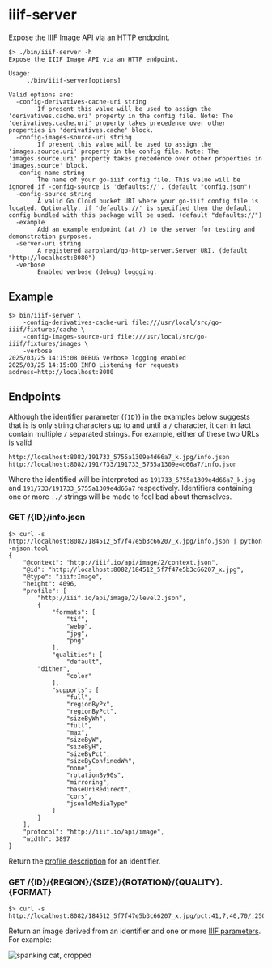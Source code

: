 # iiif-server

Expose the IIIF Image API via an HTTP endpoint.

```
$> ./bin/iiif-server -h
Expose the IIIF Image API via an HTTP endpoint.

Usage:
	 ./bin/iiif-server[options]

Valid options are:
  -config-derivatives-cache-uri string
    	If present this value will be used to assign the 'derivatives.cache.uri' property in the config file. Note: The 'derivatives.cache.uri' property takes precedence over other properties in 'derivatives.cache' block.
  -config-images-source-uri string
    	If present this value will be used to assign the 'images.source.uri' property in the config file. Note: The 'images.source.uri' property takes precedence over other properties in 'images.source' block.
  -config-name string
    	The name of your go-iiif config file. This value will be ignored if -config-source is 'defaults://'. (default "config.json")
  -config-source string
    	A valid Go Cloud bucket URI where your go-iiif config file is located. Optionally, if 'defaults://' is specified then the default config bundled with this package will be used. (default "defaults://")
  -example
    	Add an example endpoint (at /) to the server for testing and demonstration purposes.
  -server-uri string
    	A registered aaronland/go-http-server.Server URI. (default "http://localhost:8080")
  -verbose
    	Enabled verbose (debug) loggging.
```

## Example

```
$> bin/iiif-server \
	-config-derivatives-cache-uri file:///usr/local/src/go-iiif/fixtures/cache \
	-config-images-source-uri file:///usr/local/src/go-iiif/fixtures/images \
	-verbose
2025/03/25 14:15:08 DEBUG Verbose logging enabled
2025/03/25 14:15:08 INFO Listening for requests address=http://localhost:8080
```

## Endpoints

Although the identifier parameter (`{ID}`) in the examples below suggests that is is only string characters up to and until a `/` character, it can in fact contain multiple `/` separated strings. For example, either of these two URLs is valid

```
http://localhost:8082/191733_5755a1309e4d66a7_k.jpg/info.json
http://localhost:8082/191/733/191733_5755a1309e4d66a7/info.json
```

Where the identified will be interpreted as `191733_5755a1309e4d66a7_k.jpg` and `191/733/191733_5755a1309e4d66a7` respectively. Identifiers containing one or more `../` strings will be made to feel bad about themselves.

### GET /{ID}/info.json

```
$> curl -s http://localhost:8082/184512_5f7f47e5b3c66207_x.jpg/info.json | python -mjson.tool
{
    "@context": "http://iiif.io/api/image/2/context.json",
    "@id": "http://localhost:8082/184512_5f7f47e5b3c66207_x.jpg",
    "@type": "iiif:Image",
    "height": 4096,
    "profile": [
        "http://iiif.io/api/image/2/level2.json",
        {
            "formats": [
                "tif",
                "webp",
                "jpg",
                "png"
            ],
            "qualities": [
                "default",
		"dither",
                "color"
            ],
            "supports": [
                "full",
                "regionByPx",
                "regionByPct",
                "sizeByWh",
                "full",
                "max",
                "sizeByW",
                "sizeByH",
                "sizeByPct",
                "sizeByConfinedWh",
                "none",
                "rotationBy90s",
                "mirroring",
                "baseUriRedirect",
                "cors",
                "jsonldMediaType"
            ]
        }
    ],
    "protocol": "http://iiif.io/api/image",
    "width": 3897
}
```

Return the [profile description](http://iiif.io/api/image/2.1/#profile-description) for an identifier.

### GET /{ID}/{REGION}/{SIZE}/{ROTATION}/{QUALITY}.{FORMAT}

```
$> curl -s http://localhost:8082/184512_5f7f47e5b3c66207_x.jpg/pct:41,7,40,70/,250/0/default.jpg
```

Return an image derived from an identifier and one or more [IIIF parameters](http://iiif.io/api/image/2.1/#image-request-parameters). For example:

![spanking cat, cropped](../../misc/go-iiif-crop.jpg)